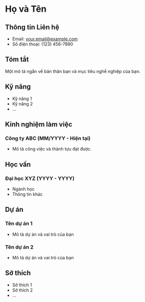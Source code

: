 # Họ và Tên

## Thông tin Liên hệ
- Email: your.email@example.com
- Số điện thoại: (123) 456-7890

## Tóm tắt
Một mô tả ngắn về bản thân bạn và mục tiêu nghề nghiệp của bạn.

## Kỹ năng
- Kỹ năng 1
- Kỹ năng 2
- ...

## Kinh nghiệm làm việc
### Công ty ABC (MM/YYYY - Hiện tại)
- Mô tả công việc và thành tựu đạt được.

## Học vấn
### Đại học XYZ (YYYY - YYYY)
- Ngành học
- Thông tin khác

## Dự án
### Tên dự án 1
- Mô tả dự án và vai trò của bạn
### Tên dự án 2
- Mô tả dự án và vai trò của bạn

## Sở thích
- Sở thích 1
- Sở thích 2
- ...

